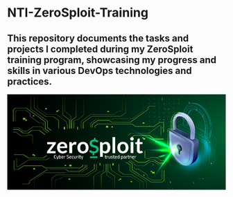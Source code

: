 # NTI-ZeroSploit-Training
## This repository documents the tasks and projects I completed during my ZeroSploit training program, showcasing my progress and skills in various DevOps technologies and practices.
![ZeroSploit](./Docker/Lab1/assets/NTI-ZeroSploit.png)
